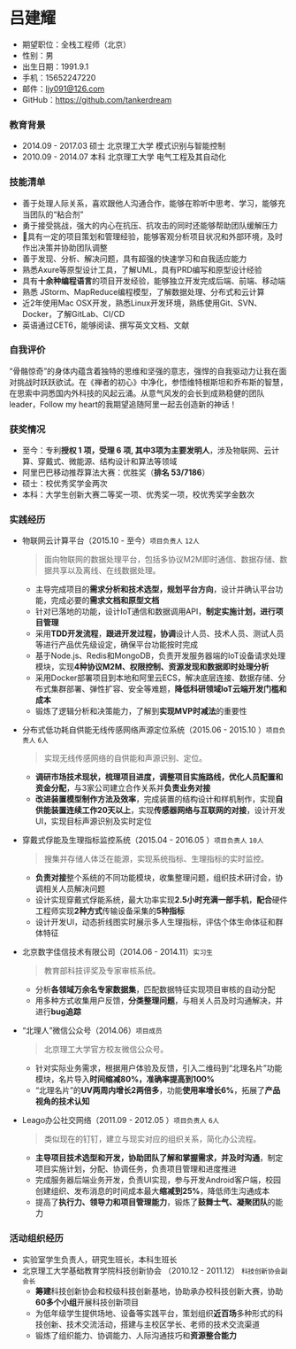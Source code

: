 # 吕建耀

- 期望职位：全栈工程师（北京）
- 性别：男
- 出生日期：1991.9.1
- 手机：15652247220
- 邮件：ljy091@126.com
- GitHub：https://github.com/tankerdream

### 教育背景

- 2014.09 - 2017.03 硕士 北京理工大学 模式识别与智能控制
- 2010.09 - 2014.07 本科 北京理工大学 电气工程及其自动化

### 技能清单

- 善于处理人际关系，喜欢跟他人沟通合作，能够在聆听中思考、学习，能够充当团队的“粘合剂”
- 勇于接受挑战，强大的内心在抗压、抗攻击的同时还能够帮助团队缓解压力
- 具有一定的项目策划和管理经验，能够客观分析项目状况和外部环境，及时作出决策并协助团队调整
- 善于发现、分析、解决问题，具有超强的快速学习和自我适应能力
- 熟悉Axure等原型设计工具，了解UML，具有PRD编写和原型设计经验
- 具有**十余种编程语言**的项目开发经验，能够独立开发完成后端、前端、移动端
- 熟悉 JStorm、MapReduce编程模型，了解数据处理、分布式和云计算
- 近2年使用Mac OSX开发，熟悉Linux开发环境，熟练使用Git、SVN、Docker，了解GitLab、CI/CD
- 英语通过CET6，能够阅读、撰写英文文档、文献

### 自我评价

“骨骼惊奇”的身体内蕴含着独特的思维和坚强的意志，强悍的自我驱动力让我在面对挑战时跃跃欲试。在《禅者的初心》中净化，参悟维特根斯坦和乔布斯的智慧，在思索中洞悉国内外科技的风起云涌。从意气风发的会长到成熟稳健的团队leader，Follow my heart的我期望追随阿里一起去创造新的神话！

### 获奖情况

- 至今：专利**授权 1 项，受理 6 项, 其中3项为主要发明人**，涉及物联网、云计算、穿戴式、微能源、结构设计和算法等领域 
- 阿里巴巴移动推荐算法大赛：优胜奖（**排名 53/7186**）
- 硕士：校优秀奖学金两次
- 本科：大学生创新大赛二等奖一项、优秀奖一项，校优秀奖学金数次


### 实践经历

- 物联网云计算平台（2015.10 - 至今）`项目负责人` `12人`

  > 面向物联网的数据处理平台，包括多协议M2M即时通信、数据存储、数据共享以及离线、在线数据处理。

  - 主导完成项目的**需求分析和技术选型，规划平台方向**，设计并确认平台功能，完成必要的**需求文档和原型文档**
  - 针对已落地的功能，设计IoT通信和数据调用API，**制定实施计划，进行项目管理**
  - 采用**TDD开发流程**，**跟进开发过程，协调**设计人员、技术人员、测试人员等进行产品优先级设定，确保平台功能按时完成
  - 基于Node.js、Redis和MongoDB，负责开发服务器端的IoT设备请求处理模块，实现**4种协议M2M、权限控制、资源发现和数据即时处理分析**
  - 采用Docker部署项目到本地和阿里云ECS，解决底层连接、数据存储、分布式集群部署、弹性扩容、安全等难题，**降低科研领域IoT云端开发门槛和成本**
  - 锻炼了逻辑分析和决策能力，了解到**实现MVP时减法**的重要性


- 分布式低功耗自供能无线传感网络声源定位系统（2015.06 - 2015.10 ）`项目负责人` `6人`

  > 实现无线传感网络的自供能和声源识别、定位。

  - **调研市场技术现状，梳理项目进度，调整项目实施路线，优化人员配置和资金分配**，与3家公司建立合作关系并**负责业务对接**
  - **改进装置模型制作方法及效率**，完成装置的结构设计和样机制作，实现**自供能装置连续工作20天以上**，实现**传感器网络与互联网的对接**，设计开发UI，实现目标声源识别及实时定位


- 穿戴式俘能及生理指标监控系统（2015.04 - 2016.05 ）`项目负责人` `10人`

  > 搜集并存储人体泛在能源，实现系统指标、生理指标的实时监控。

  - **负责对接**整个系统的不同功能模块，收集整理问题，组织技术研讨会，协调相关人员解决问题
  - 设计实现穿戴式俘能系统，最大功率实现**2.5小时充满一部手机**，**配合**硬件工程师实现**2种方式**传输设备采集的**5种指标**
  - 设计开发UI，动态折线图实时展示多人生理指标，评估个体生命体征和群体特征



- 北京数字佳信技术有限公司（2014.06 - 2014.11）`实习生`

  > 教育部科技评奖及专家审核系统。

  - 分析**各领域万余名专家数据集**，匹配数据特征实现项目审核的自动分配
  - 用多种方式收集用户反馈，**分类整理问题**，与相关人员及时沟通解决，并进行**bug追踪**


- “北理人”微信公众号（2014.06）`项目成员`

  > 北京理工大学官方校友微信公众号。

  - 针对实际业务需求，根据用户体验及反馈，引入二维码到“北理名片”功能模块，名片导入**时间缩减80%，准确率提高到100%**
  - “北理名片”的**UV两周内增长2两倍多**，功能**使用率增长6%**，拓展了**产品视角的技术认知**


- Leago办公社交网络（2011.09 - 2012.05 ）`项目负责人` `6人`

  > 类似现在的钉钉，建立与现实对应的组织关系，简化办公流程。

  - **主导项目技术选型和开发，协助团队了解和掌握需求，并及时沟通**，制定项目实施计划，分配、协调任务，负责项目管理和进度推进
  - 完成服务器后端业务开发，负责UI实现，参与开发Android客户端，校园创建组织、发布消息的时间成本最大**缩减到25%**，降低师生沟通成本
  - 提高了**执行力、领导力和项目管理能力**，锻炼了**鼓舞士气、凝聚团队**的能力


### 活动组织经历

- 实验室学生负责人，研究生班长，本科生班长
- 北京理工大学基础教育学院科技创新协会 （2010.12 - 2011.12） `科技创新协会副会长`
  - **筹建**科技创新协会和校级科技创新基地，协助承办校科技创新大赛，协助**60多个小组**开展科技创新项目
  - 为低年级学生提供场地、设备等实践平台，策划组织**近百场**多种形式的科技创新、技术交流活动，搭建与主校区学长、老师的技术交流渠道
  - 锻炼了组织能力、协调能力、人际沟通技巧和**资源整合能力**


